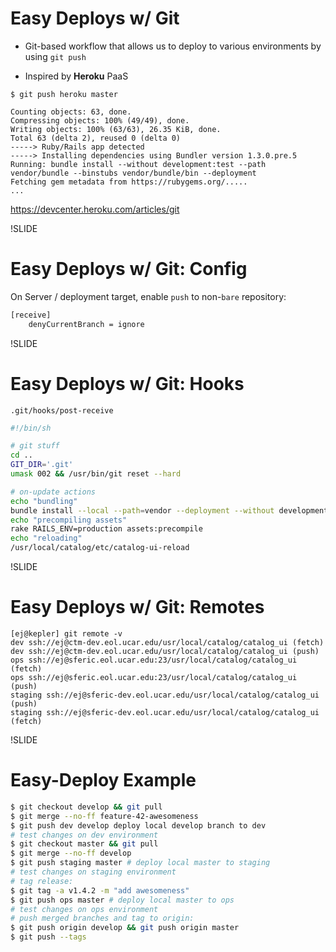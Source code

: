 # Easy Deploys w/ Git

- Git-based workflow that allows us to deploy to various environments by using `git push`

- Inspired by **Heroku** PaaS

```
$ git push heroku master

Counting objects: 63, done.
Compressing objects: 100% (49/49), done.
Writing objects: 100% (63/63), 26.35 KiB, done.
Total 63 (delta 2), reused 0 (delta 0)
-----> Ruby/Rails app detected
-----> Installing dependencies using Bundler version 1.3.0.pre.5
Running: bundle install --without development:test --path vendor/bundle --binstubs vendor/bundle/bin --deployment
Fetching gem metadata from https://rubygems.org/.....
...
```

https://devcenter.heroku.com/articles/git

!SLIDE

# Easy Deploys w/ Git: Config

On Server / deployment target, enable `push` to non-`bare` repository:

```bash
[receive]
    denyCurrentBranch = ignore
```

!SLIDE

# Easy Deploys w/ Git: Hooks

`.git/hooks/post-receive`

```bash
#!/bin/sh

# git stuff
cd ..
GIT_DIR='.git'
umask 002 && /usr/bin/git reset --hard

# on-update actions
echo "bundling"
bundle install --local --path=vendor --deployment --without development test
echo "precompiling assets"
rake RAILS_ENV=production assets:precompile
echo "reloading"
/usr/local/catalog/etc/catalog-ui-reload
```

!SLIDE

# Easy Deploys w/ Git: Remotes

```
[ej@kepler] git remote -v
dev ssh://ej@ctm-dev.eol.ucar.edu/usr/local/catalog/catalog_ui (fetch)
dev ssh://ej@ctm-dev.eol.ucar.edu/usr/local/catalog/catalog_ui (push)
ops ssh://ej@sferic.eol.ucar.edu:23/usr/local/catalog/catalog_ui (fetch)
ops ssh://ej@sferic.eol.ucar.edu:23/usr/local/catalog/catalog_ui (push)
staging ssh://ej@sferic-dev.eol.ucar.edu/usr/local/catalog/catalog_ui (push)
staging ssh://ej@sferic-dev.eol.ucar.edu/usr/local/catalog/catalog_ui (fetch)
```

!SLIDE

# Easy-Deploy Example

```bash
$ git checkout develop && git pull
$ git merge --no-ff feature-42-awesomeness
$ git push dev develop deploy local develop branch to dev
# test changes on dev environment
$ git checkout master && git pull
$ git merge --no-ff develop
$ git push staging master # deploy local master to staging
# test changes on staging environment
# tag release:
$ git tag -a v1.4.2 -m "add awesomeness"
$ git push ops master # deploy local master to ops
# test changes on ops environment
# push merged branches and tag to origin:
$ git push origin develop && git push origin master
$ git push --tags
```
